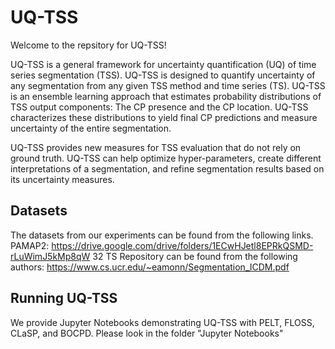 # UQ-TSS
Welcome to the repsitory for UQ-TSS!

UQ-TSS is a general framework for uncertainty quantification (UQ) of time series segmentation (TSS). UQ-TSS is designed to quantify uncertainty of any segmentation from any  given TSS method and time series (TS). UQ-TSS is an ensemble learning approach that estimates probability distributions of TSS output components: The CP presence and the CP location. UQ-TSS characterizes these distributions to yield final CP predictions and measure uncertainty of the entire segmentation. 

UQ-TSS provides new measures for TSS evaluation that do not rely on ground truth. UQ-TSS can help optimize hyper-parameters, create different interpretations of a segmentation, and refine segmentation results based on its uncertainty measures. 

## Datasets
The datasets from our experiments can be found from the following links.
PAMAP2: https://drive.google.com/drive/folders/1ECwHJetl8EPRkQSMD-rLuWimJ5kMp8qW
32 TS Repository can be found from the following authors: https://www.cs.ucr.edu/~eamonn/Segmentation_ICDM.pdf 

## Running UQ-TSS
We provide Jupyter Notebooks demonstrating UQ-TSS with PELT, FLOSS, CLaSP, and BOCPD. Please look in the folder "Jupyter Notebooks" 
